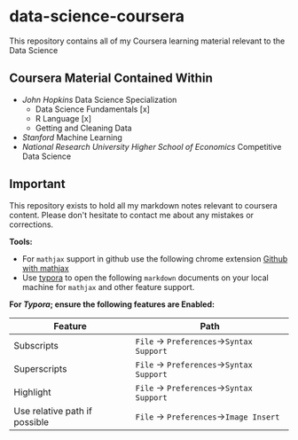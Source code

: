 # data-science-coursera
This repository contains all of my Coursera learning material relevant to the Data Science

## Coursera Material Contained Within 

- *John Hopkins* Data Science Specialization 
  - Data Science Fundamentals [x]
  - R Language [x] 
  - Getting and Cleaning Data
- *Stanford* Machine Learning
- *National Research University Higher School of Economics* Competitive Data Science

## Important

This repository exists to hold all my markdown notes relevant to coursera content. Please don't hesitate to contact me about any mistakes or corrections.

**Tools:** 

* For `mathjax` support in github use the following chrome extension [Github with mathjax](https://chrome.google.com/webstore/detail/github-with-mathjax/ioemnmodlmafdkllaclgeombjnmnbima/related?hl=en)
* Use [typora](https://www.typora.io/) to open the following `markdown` documents on your local machine for `mathjax` and other feature support. 

**For *Typora*; ensure the following features are Enabled:** 

| Feature                       | Path                                     |
| ----------------------------- | ---------------------------------------- |
| Subscripts                    | `File` -> `Preferences`->`Syntax Support` |
| Superscripts                  | `File` -> `Preferences`->`Syntax Support` |
| Highlight                     | `File` -> `Preferences`->`Syntax Support` |
| Use relative path if possible | `File` -> `Preferences`->`Image Insert`  |
